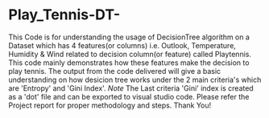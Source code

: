 # Play_Tennis-DT-
This Code is for understanding the usage of DecisionTree algorithm on a Dataset which has 4 features(or columns) i.e. Outlook, Temperature, Humidity &amp; Wind related to decision column(or feature) called Playtennis. This code mainly demonstrates how these features make the decision to play tennis. The output from the code delivered will give a basic understanding on how desicion tree works under the 2 main criteria's which are 'Entropy' and 'Gini Index'. 
*Note* The Last criteria 'Gini' index is created as a 'dot' file and can be exported to visual studio code. 
Please refer the Project report for proper methodology and steps.
Thank You!

